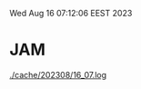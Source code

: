 Wed Aug 16 07:12:06 EEST 2023
# JAM
<a href='./cache/202308/16_07.log'>./cache/202308/16_07.log</a>
